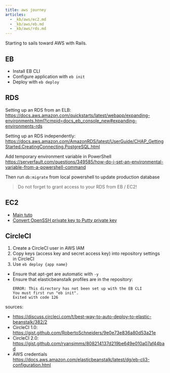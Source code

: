 ```yaml
---
title: aws journey
articles:
  - _kb/aws/ec2.md
  - _kb/aws/eb.md
  - _kb/aws/rds.md
---
```


Starting to sails toward AWS with Rails.

## EB

- Install EB CLI
- Configure application with `eb init`
- Deploy with `eb deploy`

## RDS

Setting up an RDS from an ELB:
https://docs.aws.amazon.com/quickstarts/latest/webapp/expanding-environments.html?icmpid=docs_eb_console_new#expanding-environments-rds

Setting up an RDS independently:
https://docs.aws.amazon.com/AmazonRDS/latest/UserGuide/CHAP_GettingStarted.CreatingConnecting.PostgreSQL.html

Add temporary environment variable in PowerShell
https://serverfault.com/questions/349585/how-do-i-set-an-environmental-variable-from-a-powershell-command

Then run `db:migrate` from local powershell to update production database

> Do not forget to grant access to your RDS from EB / EC2!

## EC2

- [Main tuto](https://www.awsrails.com/rails-ec2/)
- [Convert OpenSSH private key to Putty private key](https://unix.stackexchange.com/questions/116303/convert-amazon-pem-key-to-putty-ppk-key-linux)

## CircleCI

1. Create a CircleCI user in AWS IAM
2. Copy keys (access key and secret access key) into repository settings in CircleCI
3. Use `eb deploy {app name}`

- Ensure that apt-get are automatic with `-y`
- Ensure that elasticbeanstalk profiles are in the repository:
  ```
  ERROR: This directory has not been set up with the EB CLI
  You must first run "eb init".
  Exited with code 126
  ```

sources:

- https://discuss.circleci.com/t/best-way-to-auto-deploy-to-elastic-beanstalk/382/2
- CircleCI 1.0: https://gist.github.com/RobertoSchneiders/9e0e73e836a80d53a21e
- CircleCI 2.0: https://gist.github.com/ryansimms/808214137d219be649e010a07af44bad
- AWS credentials https://docs.aws.amazon.com/elasticbeanstalk/latest/dg/eb-cli3-configuration.html
